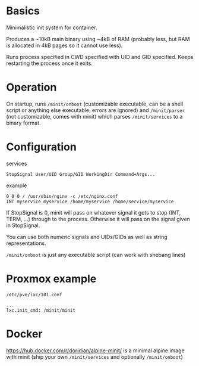 # Basics

Minimalistic init system for container.

Produces a ~10kB main binary using ~4kB of RAM (probably less, but RAM is allocated in 4kB pages so it cannot use less).

Runs process specified in CWD specified with UID and GID specified. Keeps restarting the process once it exits.

# Operation

On startup, runs `/minit/onboot` (customizable executable, can be a shell script or anything else executable, errors are ignored) and `/minit/parser` (not customizable, comes with minit) which parses `/minit/services` to a binary format.

# Configuration

services
```
StopSignal User/UID Group/GID WorkingDir Command+Args...
```
example
```
0 0 0 / /usr/sbin/nginx -c /etc/nginx.conf
INT myservice myservice /home/myservice /home/service/myservice
```

If StopSignal is 0, minit will pass on whatever signal it gets to stop (INT, TERM, ...) through to the process. Otherwise it will pass on the signal given in StopSignal.

You can use both numeric signals and UIDs/GIDs as well as string representations.

`/minit/onboot` is just any executable script (can work with shebang lines)

# Proxmox example

`/etc/pve/lxc/101.conf`

```
...
lxc.init_cmd: /minit/minit
```
# Docker

https://hub.docker.com/r/doridian/alpine-minit/ is a minimal alpine image with minit (ship your own `/minit/services` and optionally `/minit/onboot`)
